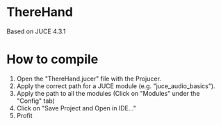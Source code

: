 # ThereHand

Based on JUCE 4.3.1

# How to compile

1. Open the "ThereHand.jucer" file with the Projucer.
2. Apply the correct path for a JUCE module (e.g. "juce_audio_basics").
3. Apply the path to all the modules (Click on "Modules" under the "Config" tab)
4. Click on "Save Project and Open in IDE..."
5. Profit
